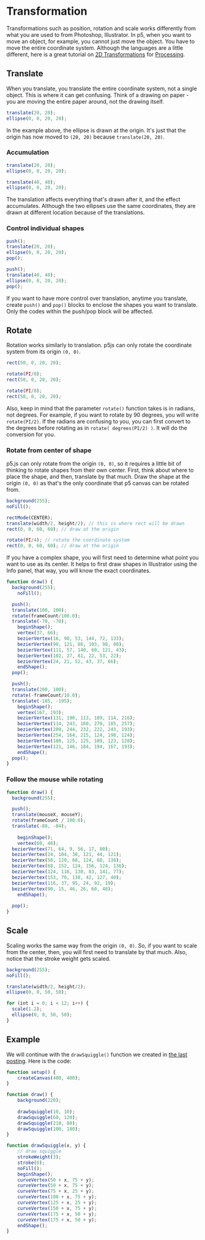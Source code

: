 # Transformation

Transformations such as position, rotation and scale works differently from what you are used to from Photoshop, Illustrator. In p5, when you want to move an object, for example, you cannot just move the object. You have to move the entire coordinate system. Although the languages are a little different, here is a great tutorial on [2D Transformations](https://processing.org/tutorials/transform2d/) for [Processing](http://processing.org).


## Translate

When you translate, you translate the entire coordinate system, not a single object. This is where it can get confusing. Think of a drawing on paper - you are moving the entire paper around, not the drawing itself.

```js
translate(20, 20);
ellipse(0, 0, 20, 20);
```
In the example above, the ellipse is drawn at the origin. It's just that the origin has now moved to `(20, 20)` because `translate(20, 20)`.

### Accumulation
```js
translate(20, 20);
ellipse(0, 0, 20, 20);

translate(40, 40);
ellipse(0, 0, 20, 20);
```
The translation affects everything that's drawn after it, and the effect accumulates. Although the two ellipses use the same coordinates, they are drawn at different location because of the translations.

### Control individual shapes
```js
push();
translate(20, 20);
ellipse(0, 0, 20, 20);
pop();

push();
translate(40, 40);
ellipse(0, 0, 20, 20);
pop();
```
If you want to have more control over translation, anytime you translate, create `push()` and `pop()` blocks to enclose the shapes you want to translate. Only the codes within the push/pop block will be affected.

## Rotate

Rotation works similarly to translation. p5js can only rotate the coordinate system from its origin `(0, 0)`. 

```js
rect(50, 0, 20, 20);

rotate(PI/8);
rect(50, 0, 20, 20);

rotate(PI/8);
rect(50, 0, 20, 20);
```

Also, keep in mind that the parameter `rotate()` function takes is in radians, not degrees. For example, if you want to rotate by 90 degrees, you will write `rotate(PI/2)`. If the radians are confusing to you, you can first convert to the degrees before rotating as in `rotate( degrees(PI/2) )`. It will do the conversion for you.

### Rotate from center of shape

p5.js can only rotate from the origin `(0, 0)`, so it requires a little bit of thinking to rotate shapes from their own center. First, think about where to place the shape, and then, translate by that much. Draw the shape at the origin `(0, 0)` as that's the only coordinate that p5 canvas can be rotated from.

```js
background(255);
noFill();

rectMode(CENTER);
translate(width/2, height/2); // this is where rect will be drawn
rect(0, 0, 60, 60); // draw at the origin

rotate(PI/4); // rotate the coordinate system
rect(0, 0, 60, 60); // draw at the origin
```

If you have a complex shape, you will first need to determine what point you want to use as its center. It helps to first draw shapes in Illustrator using the Info panel, that way, you will know the exact coordinates.

```js
function draw() {
  background(255);
	noFill();

  push();
  translate(100, 100);
  rotate(frameCount/100.0); 
  translate(-70, -70); 
	beginShape();
	vertex(37, 66);
	bezierVertex(16, 98, 53, 144, 72, 133);
	bezierVertex(90, 121, 86, 103, 98, 80);
	bezierVertex(111, 57, 140, 60, 121, 43);
	bezierVertex(102, 27, 81, 22, 53, 22);
	bezierVertex(24, 21, 52, 43, 37, 66);
	endShape();
  pop();

  push();
  translate(200, 100);
  rotate(-frameCount/10.0);
  translate(-185, -195);
	beginShape();
	vertex(167, 193);
	bezierVertex(131, 190, 113, 189, 114, 216);
	bezierVertex(114, 243, 160, 270, 185, 257);
	bezierVertex(209, 244, 232, 222, 243, 193);
	bezierVertex(254, 164, 215, 124, 198, 124);
	bezierVertex(180, 125, 125, 109, 123, 128);
	bezierVertex(121, 146, 184, 194, 167, 193);
	endShape();
  pop();
}
```


### Follow the mouse while rotating

```js
function draw() {
  background(255);

  push();
  translate(mouseX, mouseY);
  rotate(frameCount / 100.0);
  translate(-88, -84);
	
	beginShape();
	vertex(60, 48);
  bezierVertex(71, 64, 9, 56, 17, 80);
  bezierVertex(24, 104, 30, 121, 44, 121);
  bezierVertex(58, 120, 68, 124, 68, 138);
  bezierVertex(68, 152, 124, 156, 124, 136);
  bezierVertex(124, 116, 130, 83, 141, 77);
  bezierVertex(153, 70, 138, 42, 127, 40);
  bezierVertex(116, 37, 95, 24, 92, 19);
  bezierVertex(90, 15, 46, 26, 60, 48);
	endShape();
	
  pop();
}
```

## Scale

Scaling works the same way from the origin `(0, 0)`. So, if you want to scale from the center, then, you will first need to translate by that much. Also, notice that the stroke weight gets scaled.

```js
background(255);
noFill();

translate(width/2, height/2);
ellipse(0, 0, 50, 50);

for (int i = 0; i < 12; i++) {
  scale(1.2);
  ellipse(0, 0, 50, 50);
}
```


## Example


We will continue with the `drawSquiggle()` function we created in [the last posting](w4-function.md). Here is the code:

```js
function setup() {
	createCanvas(400, 400);
}

function draw() {
	background(220);
	
	drawSquiggle(10, 10);
	drawSquiggle(60, 120);
	drawSquiggle(210, 80);
	drawSquiggle(100, 180);
}

function drawSquiggle(x, y) {
	// draw squiggle
	strokeWeight(3);
	stroke(0);
	noFill();
	beginShape();
	curveVertex(50 + x, 75 + y);
	curveVertex(50 + x, 75 + y);
	curveVertex(75 + x, 25 + y);
	curveVertex(100 + x, 75 + y);
	curveVertex(125 + x, 25 + y);
	curveVertex(150 + x, 75 + y);
	curveVertex(175 + x, 50 + y);
	curveVertex(175 + x, 50 + y);
	endShape();
}
```

